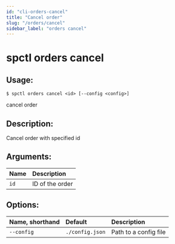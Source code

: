 ```yaml
---
id: "cli-orders-cancel"
title: "Cancel order"
slug: "/orders/cancel"
sidebar_label: "orders cancel"
---
```


# spctl orders cancel

## Usage:

```shell
$ spctl orders cancel <id> [--config <config>]
```

cancel order

## Description:

Cancel order with specified id

## Arguments:

|**Name**|**Description**|
| :- | :- |
|`id`|ID of the order|

## Options:

|**Name, shorthand**|**Default**|**Description**|
| :- | :- | :- |
|`--config`|`./config.json`|Path to a config file|